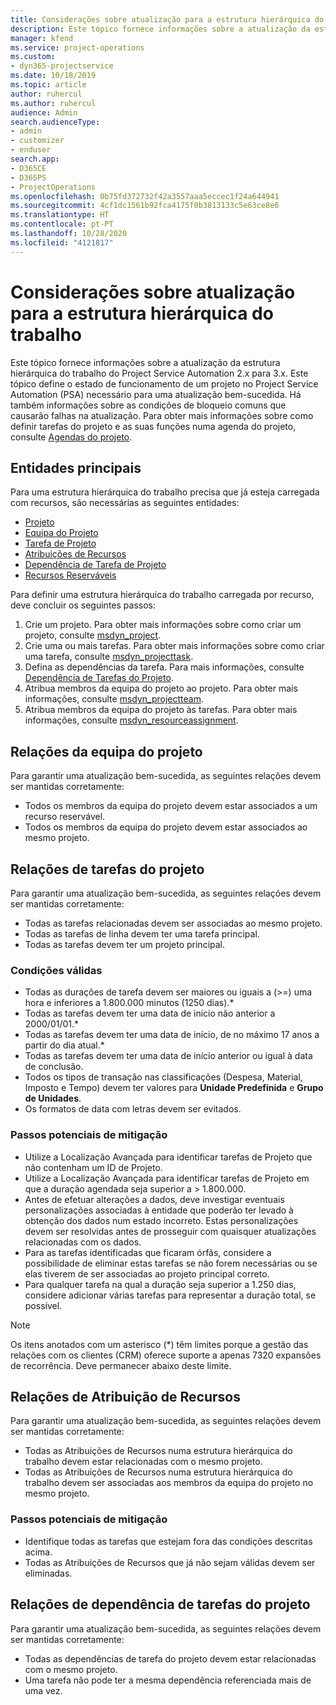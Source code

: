 ```yaml
---
title: Considerações sobre atualização para a estrutura hierárquica do trabalho
description: Este tópico fornece informações sobre a atualização da estrutura hierárquica do trabalho do Project Service Automation 2.x para 3.x.
manager: kfend
ms.service: project-operations
ms.custom:
- dyn365-projectservice
ms.date: 10/18/2019
ms.topic: article
author: ruhercul
ms.author: ruhercul
audience: Admin
search.audienceType:
- admin
- customizer
- enduser
search.app:
- D365CE
- D365PS
- ProjectOperations
ms.openlocfilehash: 0b75fd372732f42a3557aaa5eccec1f24a644941
ms.sourcegitcommit: 4cf1dc1561b92fca4175f0b3813133c5e63ce8e6
ms.translationtype: HT
ms.contentlocale: pt-PT
ms.lasthandoff: 10/28/2020
ms.locfileid: "4121817"
---
```

# <a name="upgrade-considerations-for-the-work-breakdown-structure"></a>Considerações sobre atualização para a estrutura hierárquica do trabalho
Este tópico fornece informações sobre a atualização da estrutura hierárquica do trabalho do Project Service Automation 2.x para 3.x. Este tópico define o estado de funcionamento de um projeto no Project Service Automation (PSA) necessário para uma atualização bem-sucedida. Há também informações sobre as condições de bloqueio comuns que causarão falhas na atualização. Para obter mais informações sobre como definir tarefas do projeto e as suas funções numa agenda do projeto, consulte [Agendas do projeto](project-creating.md).

## <a name="key-entities"></a>Entidades principais
Para uma estrutura hierárquica do trabalho precisa que já esteja carregada com recursos, são necessárias as seguintes entidades:

- [Projeto](https://docs.microsoft.com/dynamics365/customerengagement/on-premises/developer/entities/msdyn_project)
- [Equipa do Projeto](https://docs.microsoft.com/dynamics365/customerengagement/on-premises/developer/entities/msdyn_projectteam)
- [Tarefa de Projeto](https://docs.microsoft.com/dynamics365/customerengagement/on-premises/developer/entities/msdyn_projecttask)
- [Atribuições de Recursos](https://docs.microsoft.com/dynamics365/customerengagement/on-premises/developer/entities/msdyn_resourceassignment)
- [Dependência de Tarefa de Projeto](https://docs.microsoft.com/dynamics365/customerengagement/on-premises/developer/entities/msdyn_projecttaskdependency)
- [Recursos Reserváveis](https://docs.microsoft.com/dynamics365/customerengagement/on-premises/developer/entities/bookableresource)

Para definir uma estrutura hierárquica do trabalho carregada por recurso, deve concluir os seguintes passos:

1. Crie um projeto. Para obter mais informações sobre como criar um projeto, consulte [msdyn_project](https://docs.microsoft.com/dynamics365/customerengagement/on-premises/developer/entities/msdyn_project).
2. Crie uma ou mais tarefas. Para obter mais informações sobre como criar uma tarefa, consulte [msdyn_projecttask](https://docs.microsoft.com/dynamics365/customerengagement/on-premises/developer/entities/msdyn_projecttask).
3. Defina as dependências da tarefa. Para mais informações, consulte [Dependência de Tarefas do Projeto](https://docs.microsoft.com/dynamics365/customerengagement/on-premises/developer/entities/msdyn_projecttaskdependency).
4. Atribua membros da equipa do projeto ao projeto. Para obter mais informações, consulte [msdyn_projectteam](https://docs.microsoft.com/dynamics365/customerengagement/on-premises/developer/entities/msdyn_projectteam).
5. Atribua membros da equipa do projeto às tarefas. Para obter mais informações, consulte [msdyn_resourceassignment](https://docs.microsoft.com/dynamics365/customerengagement/on-premises/developer/entities/msdyn_resourceassignment).

## <a name="project-team-relationships"></a>Relações da equipa do projeto

Para garantir uma atualização bem-sucedida, as seguintes relações devem ser mantidas corretamente:
- Todos os membros da equipa do projeto devem estar associados a um recurso reservável.
- Todos os membros da equipa do projeto devem estar associados ao mesmo projeto. 

## <a name="project-task-relationships"></a>Relações de tarefas do projeto
Para garantir uma atualização bem-sucedida, as seguintes relações devem ser mantidas corretamente:

- Todas as tarefas relacionadas devem ser associadas ao mesmo projeto.
- Todas as tarefas de linha devem ter uma tarefa principal.
- Todas as tarefas devem ter um projeto principal.

### <a name="valid-conditions"></a>Condições válidas

- Todas as durações de tarefa devem ser maiores ou iguais a (>=) uma hora e inferiores a 1.800.000 minutos (1250 dias).*
- Todas as tarefas devem ter uma data de início não anterior a 2000/01/01.*
- Todas as tarefas devem ter uma data de início, de no máximo 17 anos a partir do dia atual.*
- Todas as tarefas devem ter uma data de início anterior ou igual à data de conclusão.
- Todos os tipos de transação nas classificações (Despesa, Material, Imposto e Tempo) devem ter valores para **Unidade Predefinida** e **Grupo de Unidades**.
- Os formatos de data com letras devem ser evitados.

### <a name="potential-mitigation-steps"></a>Passos potenciais de mitigação
- Utilize a Localização Avançada para identificar tarefas de Projeto que não contenham um ID de Projeto.
- Utilize a Localização Avançada para identificar tarefas de Projeto em que a duração agendada seja superior a > 1.800.000.
- Antes de efetuar alterações a dados, deve investigar eventuais personalizações associadas à entidade que poderão ter levado à obtenção dos dados num estado incorreto. Estas personalizações devem ser resolvidas antes de prosseguir com quaisquer atualizações relacionadas com os dados.
- Para as tarefas identificadas que ficaram órfãs, considere a possibilidade de eliminar estas tarefas se não forem necessárias ou se elas tiverem de ser associadas ao projeto principal correto.
- Para qualquer tarefa na qual a duração seja superior a 1.250 dias, considere adicionar várias tarefas para representar a duração total, se possível.

> [!NOTE]
> Os itens anotados com um asterisco (\*) têm limites porque a gestão das relações com os clientes (CRM) oferece suporte a apenas 7320 expansões de recorrência. Deve permanecer abaixo deste limite.

## <a name="resource-assignment-relationships"></a>Relações de Atribuição de Recursos
Para garantir uma atualização bem-sucedida, as seguintes relações devem ser mantidas corretamente:

- Todas as Atribuições de Recursos numa estrutura hierárquica do trabalho devem estar relacionadas com o mesmo projeto.
- Todas as Atribuições de Recursos numa estrutura hierárquica do trabalho devem ser associadas aos membros da equipa do projeto no mesmo projeto.

### <a name="potential-mitigation-steps"></a>Passos potenciais de mitigação
- Identifique todas as tarefas que estejam fora das condições descritas acima.  
- Todas as Atribuições de Recursos que já não sejam válidas devem ser eliminadas.

## <a name="project-task-dependency-relationships"></a>Relações de dependência de tarefas do projeto
Para garantir uma atualização bem-sucedida, as seguintes relações devem ser mantidas corretamente:

- Todas as dependências de tarefa do projeto devem estar relacionadas com o mesmo projeto.
- Uma tarefa não pode ter a mesma dependência referenciada mais de uma vez.
